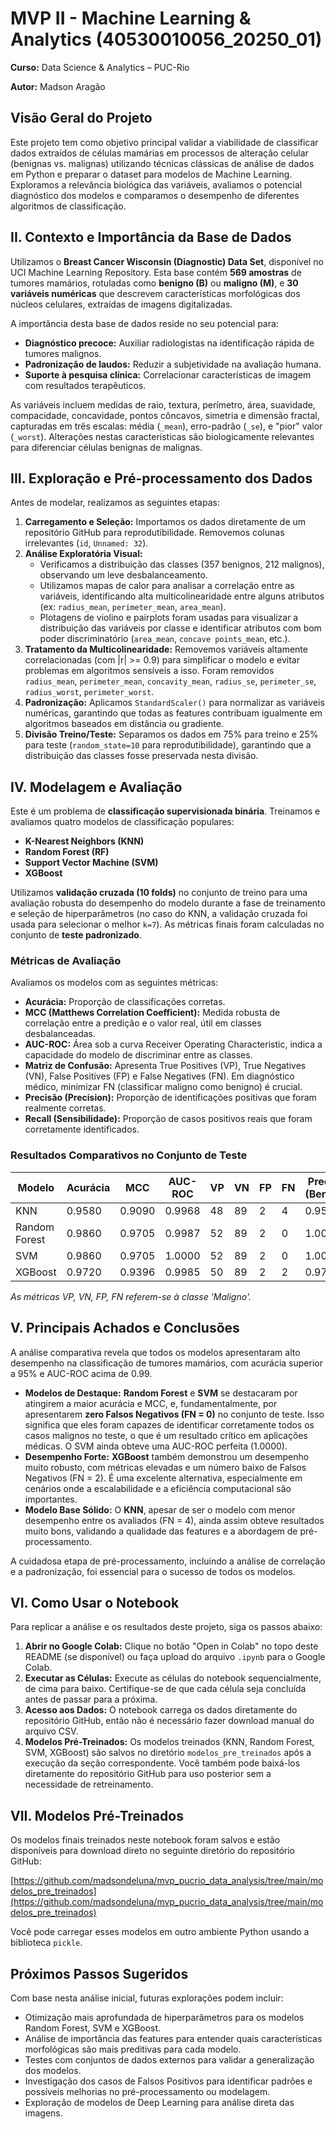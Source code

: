 
# MVP II - Machine Learning & Analytics (40530010056_20250_01)

**Curso:** Data Science & Analytics – PUC-Rio

**Autor:** Madson Aragão

## Visão Geral do Projeto

Este projeto tem como objetivo principal validar a viabilidade de classificar dados extraídos de células mamárias em processos de alteração celular (benignas vs. malignas) utilizando técnicas clássicas de análise de dados em Python e preparar o dataset para modelos de Machine Learning. Exploramos a relevância biológica das variáveis, avaliamos o potencial diagnóstico dos modelos e comparamos o desempenho de diferentes algoritmos de classificação.

## II. Contexto e Importância da Base de Dados

Utilizamos o **Breast Cancer Wisconsin (Diagnostic) Data Set**, disponível no UCI Machine Learning Repository. Esta base contém **569 amostras** de tumores mamários, rotuladas como **benigno (B)** ou **maligno (M)**, e **30 variáveis numéricas** que descrevem características morfológicas dos núcleos celulares, extraídas de imagens digitalizadas.

A importância desta base de dados reside no seu potencial para:

- **Diagnóstico precoce:** Auxiliar radiologistas na identificação rápida de tumores malignos.
- **Padronização de laudos:** Reduzir a subjetividade na avaliação humana.
- **Suporte à pesquisa clínica:** Correlacionar características de imagem com resultados terapêuticos.

As variáveis incluem medidas de raio, textura, perímetro, área, suavidade, compacidade, concavidade, pontos côncavos, simetria e dimensão fractal, capturadas em três escalas: média (`_mean`), erro-padrão (`_se`), e "pior" valor (`_worst`). Alterações nestas características são biologicamente relevantes para diferenciar células benignas de malignas.

## III. Exploração e Pré-processamento dos Dados

Antes de modelar, realizamos as seguintes etapas:

1.  **Carregamento e Seleção:** Importamos os dados diretamente de um repositório GitHub para reprodutibilidade. Removemos colunas irrelevantes (`id`, `Unnamed: 32`).
2.  **Análise Exploratória Visual:**
    *   Verificamos a distribuição das classes (357 benignos, 212 malignos), observando um leve desbalanceamento.
    *   Utilizamos mapas de calor para analisar a correlação entre as variáveis, identificando alta multicolinearidade entre alguns atributos (ex: `radius_mean`, `perimeter_mean`, `area_mean`).
    *   Plotagens de violino e pairplots foram usadas para visualizar a distribuição das variáveis por classe e identificar atributos com bom poder discriminatório (`area_mean`, `concave points_mean`, etc.).
3.  **Tratamento da Multicolinearidade:** Removemos variáveis altamente correlacionadas (com |r| >= 0.9) para simplificar o modelo e evitar problemas em algoritmos sensíveis a isso. Foram removidos `radius_mean`, `perimeter_mean`, `concavity_mean`, `radius_se`, `perimeter_se`, `radius_worst`, `perimeter_worst`.
4.  **Padronização:** Aplicamos `StandardScaler()` para normalizar as variáveis numéricas, garantindo que todas as features contribuam igualmente em algoritmos baseados em distância ou gradiente.
5.  **Divisão Treino/Teste:** Separamos os dados em 75% para treino e 25% para teste (`random_state=10` para reprodutibilidade), garantindo que a distribuição das classes fosse preservada nesta divisão.

## IV. Modelagem e Avaliação

Este é um problema de **classificação supervisionada binária**. Treinamos e avaliamos quatro modelos de classificação populares:

-   **K-Nearest Neighbors (KNN)**
-   **Random Forest (RF)**
-   **Support Vector Machine (SVM)**
-   **XGBoost**

Utilizamos **validação cruzada (10 folds)** no conjunto de treino para uma avaliação robusta do desempenho do modelo durante a fase de treinamento e seleção de hiperparâmetros (no caso do KNN, a validação cruzada foi usada para selecionar o melhor `k=7`). As métricas finais foram calculadas no conjunto de **teste padronizado**.

### Métricas de Avaliação

Avaliamos os modelos com as seguintes métricas:

-   **Acurácia:** Proporção de classificações corretas.
-   **MCC (Matthews Correlation Coefficient):** Medida robusta de correlação entre a predição e o valor real, útil em classes desbalanceadas.
-   **AUC-ROC:** Área sob a curva Receiver Operating Characteristic, indica a capacidade do modelo de discriminar entre as classes.
-   **Matriz de Confusão:** Apresenta True Positives (VP), True Negatives (VN), False Positives (FP) e False Negatives (FN). Em diagnóstico médico, minimizar FN (classificar maligno como benigno) é crucial.
-   **Precisão (Precision):** Proporção de identificações positivas que foram realmente corretas.
-   **Recall (Sensibilidade):** Proporção de casos positivos reais que foram corretamente identificados.

### Resultados Comparativos no Conjunto de Teste

| Modelo        | Acurácia | MCC    | AUC-ROC | VP | VN | FP | FN | Precisão (Benigno) | Recall (Benigno) | Precisão (Maligno) | Recall (Maligno) |
|---------------|----------|--------|---------|----|----|----|----|--------------------|------------------|--------------------|------------------|
| KNN           | 0.9580   | 0.9090 | 0.9968  | 48 | 89 | 2  | 4  | 0.9570             | 0.9780           | 0.9600             | 0.9231           |
| Random Forest | 0.9860   | 0.9705 | 0.9987  | 52 | 89 | 2  | 0  | 1.0000             | 0.9780           | 0.9630             | 1.0000           |
| SVM           | 0.9860   | 0.9705 | 1.0000  | 52 | 89 | 2  | 0  | 1.0000             | 0.9780           | 0.9630             | 1.0000           |
| XGBoost       | 0.9720   | 0.9396 | 0.9985  | 50 | 89 | 2  | 2  | 0.9780             | 0.9780           | 0.9615             | 0.9615           |

*As métricas VP, VN, FP, FN referem-se à classe 'Maligno'.*

## V. Principais Achados e Conclusões

A análise comparativa revela que todos os modelos apresentaram alto desempenho na classificação de tumores mamários, com acurácia superior a 95% e AUC-ROC acima de 0.99.

-   **Modelos de Destaque:** **Random Forest** e **SVM** se destacaram por atingirem a maior acurácia e MCC, e, fundamentalmente, por apresentarem **zero Falsos Negativos (FN = 0)** no conjunto de teste. Isso significa que eles foram capazes de identificar corretamente todos os casos malignos no teste, o que é um resultado crítico em aplicações médicas. O SVM ainda obteve uma AUC-ROC perfeita (1.0000).
-   **Desempenho Forte:** **XGBoost** também demonstrou um desempenho muito robusto, com métricas elevadas e um número baixo de Falsos Negativos (FN = 2). É uma excelente alternativa, especialmente em cenários onde a escalabilidade e a eficiência computacional são importantes.
-   **Modelo Base Sólido:** O **KNN**, apesar de ser o modelo com menor desempenho entre os avaliados (FN = 4), ainda assim obteve resultados muito bons, validando a qualidade das features e a abordagem de pré-processamento.

A cuidadosa etapa de pré-processamento, incluindo a análise de correlação e a padronização, foi essencial para o sucesso de todos os modelos.

## VI. Como Usar o Notebook

Para replicar a análise e os resultados deste projeto, siga os passos abaixo:

1.  **Abrir no Google Colab:** Clique no botão "Open in Colab" no topo deste README (se disponível) ou faça upload do arquivo `.ipynb` para o Google Colab.
2.  **Executar as Células:** Execute as células do notebook sequencialmente, de cima para baixo. Certifique-se de que cada célula seja concluída antes de passar para a próxima.
3.  **Acesso aos Dados:** O notebook carrega os dados diretamente do repositório GitHub, então não é necessário fazer download manual do arquivo CSV.
4.  **Modelos Pré-Treinados:** Os modelos treinados (KNN, Random Forest, SVM, XGBoost) são salvos no diretório `modelos_pre_treinados` após a execução da seção correspondente. Você também pode baixá-los diretamente do repositório GitHub para uso posterior sem a necessidade de retreinamento.

## VII. Modelos Pré-Treinados

Os modelos finais treinados neste notebook foram salvos e estão disponíveis para download direto no seguinte diretório do repositório GitHub:

[https://github.com/madsondeluna/mvp_pucrio_data_analysis/tree/main/modelos_pre_treinados](https://github.com/madsondeluna/mvp_pucrio_data_analysis/tree/main/modelos_pre_treinados)

Você pode carregar esses modelos em outro ambiente Python usando a biblioteca `pickle`.

## Próximos Passos Sugeridos

Com base nesta análise inicial, futuras explorações podem incluir:

-   Otimização mais aprofundada de hiperparâmetros para os modelos Random Forest, SVM e XGBoost.
-   Análise de importância das features para entender quais características morfológicas são mais preditivas para cada modelo.
-   Testes com conjuntos de dados externos para validar a generalização dos modelos.
-   Investigação dos casos de Falsos Positivos para identificar padrões e possíveis melhorias no pré-processamento ou modelagem.
-   Exploração de modelos de Deep Learning para análise direta das imagens.
